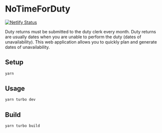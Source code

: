 # NoTimeForDuty

[![Netlify Status](https://api.netlify.com/api/v1/badges/110526e2-c573-48a1-89a0-36d9738289d5/deploy-status)](https://app.netlify.com/sites/notimeforduty/deploys)

Duty returns must be submitted to the duty clerk every month. Duty returns are usually dates when you are unable to perform the duty (dates of unavailability). This web application allows you to quickly plan and generate dates of unavailability.

## Setup

```bash
yarn
```

## Usage

```bash
yarn turbo dev
```

## Build

```bash
yarn turbo build
```
